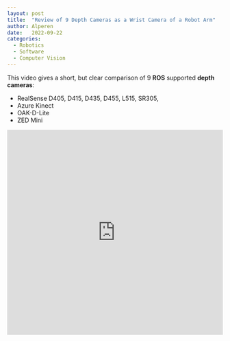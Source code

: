 ```yaml
---
layout: post
title:  "Review of 9 Depth Cameras as a Wrist Camera of a Robot Arm"
author: Alperen
date:   2022-09-22
categories:
  - Robotics
  - Software
  - Computer Vision
---
```



This video gives a short, but clear comparison of 9 **ROS** supported **depth cameras**: 
- RealSense D405, D415, D435, D455, L515, SR305, 
- Azure Kinect
- OAK-D-Lite
- ZED Mini

<iframe width="100%" height="478" src="https://www.youtube.com/embed/2pLCcNeoXsU" title="Review of 9 depth cameras as a wrist camera of a robot arm" frameborder="0" allow="accelerometer; autoplay; clipboard-write; encrypted-media; gyroscope; picture-in-picture" allowfullscreen></iframe>

<center> 
  <script type='text/javascript' src='https://storage.ko-fi.com/cdn/widget/Widget_2.js'></script><script type='text/javascript' style="text-align:center">kofiwidget2.init('Buy Me a Coffee', '#e08428', 'V7V3IDOGW');kofiwidget2.draw();</script> 
</center>
